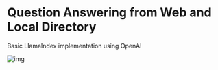 
# Question Answering from Web and Local Directory

Basic LlamaIndex implementation using OpenAI


![img](https://docs.llamaindex.ai/en/stable/_static/getting_started/basic_rag.png)

